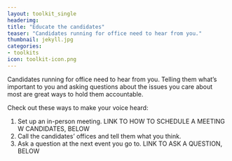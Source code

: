 ```yaml
---
layout: toolkit_single
headerimg:
title: "Educate the candidates"
teaser: "Candidates running for office need to hear from you."
thumbnail: jekyll.jpg
categories:
- toolkits
icon: toolkit-icon.png
---
```



Candidates running for office need to hear from you. Telling them what’s important to you and asking questions about the issues you care about most are great ways to hold them accountable.

Check out these ways to make your voice heard:

 1. Set up an in-person meeting. LINK TO HOW TO SCHEDULE  A MEETING W CANDIDATES, BELOW
 1. Call the candidates’ offices and tell them what you think.
 1. Ask a question at the next event you go to. LINK TO ASK A QUESTION, BELOW
